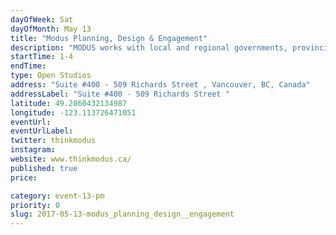 ```yaml
---
dayOfWeek: Sat
dayOfMonth: May 13
title: "Modus Planning, Design & Engagement"
description: "MODUS works with local and regional governments, provincial agencies, crown corporations, non-profits, universities, community groups, school boards, libraries and progressive developers to address their most critical issues and make a real difference.<br> <br> MODUS will use several mediums to show how we get from insight to impact in our work as planners, designers, and engagement specialists. These will include videos we've produced, a photo reel, a design exercise, and boards displaying high-impact projects. <br> <br> Modus is on the 4th floor. Take the elevator or the stairs, and we will greet you there."
startTime: 1-4
endTime: 
type: Open Studios
address: "Suite #400 - 509 Richards Street , Vancouver, BC, Canada"
addressLabel: "Suite #400 - 509 Richards Street "
latitude: 49.2860432134987
longitude: -123.113726471051
eventUrl: 
eventUrlLabel: 
twitter: thinkmodus
instagram: 
website: www.thinkmodus.ca/
published: true
price: 

category: event-13-pm
priority: 0
slug: 2017-05-13-modus_planning_design__engagement
---
```

